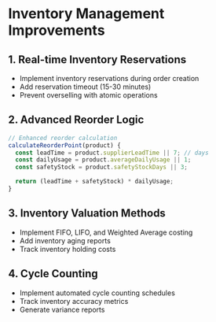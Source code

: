 # Inventory Management Improvements

## 1. Real-time Inventory Reservations

- Implement inventory reservations during order creation
- Add reservation timeout (15-30 minutes)
- Prevent overselling with atomic operations

## 2. Advanced Reorder Logic

```javascript
// Enhanced reorder calculation
calculateReorderPoint(product) {
  const leadTime = product.supplierLeadTime || 7; // days
  const dailyUsage = product.averageDailyUsage || 1;
  const safetyStock = product.safetyStockDays || 3;

  return (leadTime + safetyStock) * dailyUsage;
}
```

## 3. Inventory Valuation Methods

- Implement FIFO, LIFO, and Weighted Average costing
- Add inventory aging reports
- Track inventory holding costs

## 4. Cycle Counting

- Implement automated cycle counting schedules
- Track inventory accuracy metrics
- Generate variance reports

